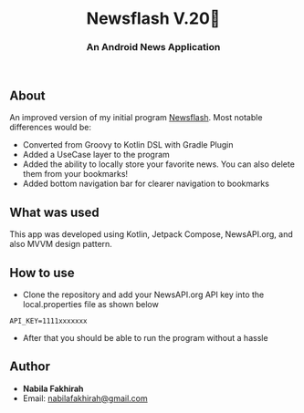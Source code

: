 <h1 align="center">Newsflash V.20📰</h1>
<h3 align="center">An Android News Application</h3>
<br/>

## About
An improved version of my initial program [Newsflash](https://github.com/nabilafakhirah/newsflash). Most notable differences would be:
- Converted from Groovy to Kotlin DSL with Gradle Plugin
- Added a UseCase layer to the program
- Added the ability to locally store your favorite news. You can also delete them from your bookmarks!
- Added bottom navigation bar for clearer navigation to bookmarks

## What was used
This app was developed using Kotlin, Jetpack Compose, NewsAPI.org, and also MVVM design pattern.

## How to use
- Clone the repository and add your NewsAPI.org API key into the local.properties file as shown below
```
API_KEY=1111xxxxxxx
```
- After that you should be able to run the program without a hassle
  <br />

## Author
* <b>Nabila Fakhirah</b>
* Email: nabilafakhirah@gmail.com
  <br />
